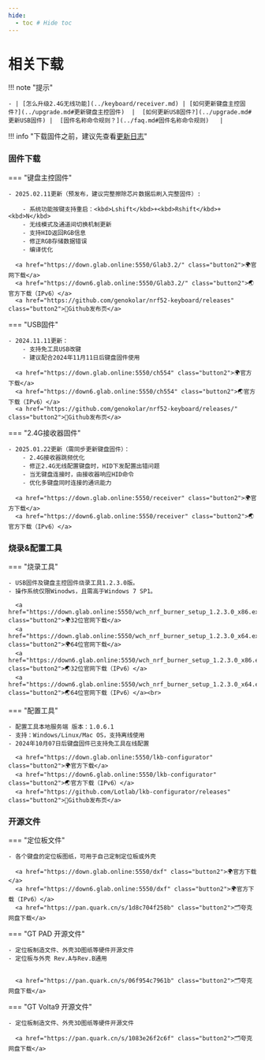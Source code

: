 ```yaml
---
hide:
  - toc # Hide toc
---
```


相关下载
==========

!!! note "提示"

    - | [怎么升级2.4G无线功能](../keyboard/receiver.md) | [如何更新键盘主控固件?](../upgrade.md#更新键盘主控固件)  |  [如何更新USB固件?](../upgrade.md#更新USB固件) |  [固件名称命令规则？](../faq.md#固件名称命令规则)   |  

!!! info "下载固件之前，建议先查看[更新日志](../changelog.md)"

### 固件下载




=== "键盘主控固件"

    - 2025.02.11更新（预发布，建议完整擦除芯片数据后刷入完整固件）:

        - 系统功能按键支持重启：<kbd>Lshift</kbd>+<kbd>Rshift</kbd>+<kbd>N</kbd>
        - 无线模式及通道间切换机制更新
        - 支持HID返回RGB信息
        - 修正RGB存储数据错误
        - 编译优化

      <a href="https://down.glab.online:5550/Glab3.2/" class="button2">🌍官网下载</a>
      <a href="https://down6.glab.online:5550/Glab3.2/" class="button2">🌏官方下载（IPv6）</a>
      <a href="https://github.com/genokolar/nrf52-keyboard/releases" class="button2">🧱Github发布页</a>

=== "USB固件" 

    - 2024.11.11更新：
        - 支持免工具USB改键
        - 建议配合2024年11月11日后键盘固件使用

      <a href="https://down.glab.online:5550/ch554" class="button2">🌍官方下载</a>
      <a href="https://down6.glab.online:5550/ch554" class="button2">🌏官方下载（IPv6）</a>
      <a href="https://github.com/genokolar/nrf52-keyboard/releases/" class="button2">🧱Github发布页</a>

=== "2.4G接收器固件"

    - 2025.01.22更新（需同步更新键盘固件）：
        - 2.4G接收器跳频优化
        - 修正2.4G无线配置键盘时，HID下发配置出错问题
        - 当无键盘连接时，由接收器响应HID命令
        - 优化多键盘同时连接的通讯能力

      <a href="https://down.glab.online:5550/receiver" class="button2">🌍官方下载</a>
      <a href="https://down6.glab.online:5550/receiver" class="button2">🌏官方下载（IPv6）</a>

###  烧录&配置工具

=== "烧录工具"

    - USB固件及键盘主控固件烧录工具1.2.3.0版。
    - 操作系统仅限Winodws，且需高于Windows 7 SP1。

      <a href="https://down.glab.online:5550/wch_nrf_burner_setup_1.2.3.0_x86.exe" class="button2">🌍32位官网下载</a>
      <a href="https://down.glab.online:5550/wch_nrf_burner_setup_1.2.3.0_x64.exe" class="button2">🌍64位官网下载</a>
      <a href="https://down6.glab.online:5550/wch_nrf_burner_setup_1.2.3.0_x86.exe" class="button2">🌏32位官网下载（IPv6）</a>
      <a href="https://down6.glab.online:5550/wch_nrf_burner_setup_1.2.3.0_x64.exe" class="button2">🌏64位官网下载（IPv6）</a><br>

=== "配置工具" 

    - 配置工具本地服务端 版本：1.0.6.1
    - 支持：Windows/Linux/Mac OS，支持离线使用
    - 2024年10月07日后键盘固件已支持免工具在线配置

      <a href="https://down.glab.online:5550/lkb-configurator" class="button2">🌍官方下载</a>
      <a href="https://down6.glab.online:5550/lkb-configurator" class="button2">🌏官方下载（IPv6）</a>
      <a href="https://github.com/Lotlab/lkb-configurator/releases" class="button2">🧱Github发布页</a>

### 开源文件

=== "定位板文件"

    - 各个键盘的定位板图纸，可用于自己定制定位板或外壳

      <a href="https://down.glab.online:5550/dxf" class="button2">🌍官方下载</a>
      <a href="https://down6.glab.online:5550/dxf" class="button2">🌍官方下载（IPv6）</a>
      <a href="https://pan.quark.cn/s/1d8c704f258b" class="button2">🗂️夸克网盘下载</a>

=== "GT PAD 开源文件" 

    - 定位板制造文件、外壳3D图纸等硬件开源文件
    - 定位板与外壳 Rev.A与Rev.B通用 


      <a href="https://pan.quark.cn/s/06f954c7961b" class="button2">🗂️夸克网盘下载</a>

=== "GT Volta9 开源文件" 

    - 定位板制造文件、外壳3D图纸等硬件开源文件

      <a href="https://pan.quark.cn/s/1083e26f2c6f" class="button2">🗂️夸克网盘下载</a>

